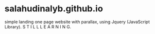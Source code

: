 # salahudinalyb.github.io
simple landing one page website with parallax, using Jquery (JavaScript Library).
S T I L L  L E A R N I N G.

